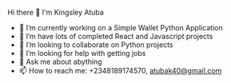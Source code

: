 Hi there 👋 I'm Kingsley Atuba

- 🔭 I’m currently working on a Simple Wallet Python Application
- 🌱 I’m have lots of completed React and Javascript projects 
- 👯 I’m looking to collaborate on Python projects
- 🤔 I’m looking for help with getting jobs
- 💬 Ask me about abything
- 📫 How to reach me: +2348189174570, atubak40@gmail.com
